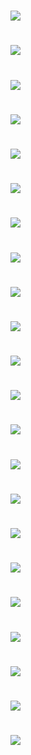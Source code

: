 # ![](LED1.jpg)
# ![](门铃模块&代码.jpg)
# ![](门铃.jpg)
# ![](LED显示屏.jpg)
# ![](智能声控灯.jpg)
# ![](树莓派例.png)
# ![](蜂鸣器.jpg)
# ![](小车.png)
# ![](小车模型1.jpg)
# ![](小车模型2.jpg)
# ![](小车模型3.jpg)
# ![](pythonpicture.png)
# ![](dataquest1.png)
# ![](maincpp截图.png)
# ![](摄像头.png)
# ![](Opencvdraw.png)
# ![](diaoke1.png)
# ![](diaoke.jpg)
# ![](minecraft.png)
# ![](zuobiao.png)
# ![](tantiao.png)
# ![](zidongjianzhu.png)
